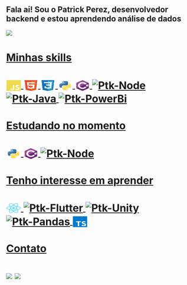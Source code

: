 ## Fala ai! Sou o Patrick Perez, desenvolvedor backend e estou aprendendo análise de dados
<div align="left">
  <a href="https://github.com/PatrickBorsoi">
  <!-- img height="180em" src="https://github-readme-stats.vercel.app/api?username=PatrickBorsoi&show_icons=true&theme=dark&include_all_commits=true&count_private=true"/-->
  <img height="180em" src="https://github-readme-stats.vercel.app/api/top-langs/?username=PatrickBorsoi&layout=compact&langs_count=7&theme=dark"/>
</div>

<!-- Skills/-->

<div style="display: inline_block">
<h1> Minhas skills <h1/>
  <img align="center" alt="Ptk-Js" height="30" width="40" src="https://raw.githubusercontent.com/devicons/devicon/master/icons/javascript/javascript-plain.svg">
  <img align="center" alt="Ptk-HTML" height="30" width="40" src="https://raw.githubusercontent.com/devicons/devicon/master/icons/html5/html5-original.svg">
  <img align="center" alt="Ptk-CSS" height="30" width="40" src="https://raw.githubusercontent.com/devicons/devicon/master/icons/css3/css3-original.svg">
  <img align="center" alt="Ptk-Python" height="30" width="40" src="https://raw.githubusercontent.com/devicons/devicon/master/icons/python/python-original.svg">
  <img align="center" alt="Ptk-Csharp" height="30" width="40" src="https://raw.githubusercontent.com/devicons/devicon/master/icons/csharp/csharp-original.svg">
  <img align="center" alt="Ptk-Node" height="30" width="40" src="https://cdn.jsdelivr.net/gh/devicons/devicon/icons/nodejs/nodejs-original.svg" />
  <img align="center" alt="Ptk-Java" height="30" width="40" src="https://cdn.jsdelivr.net/gh/devicons/devicon/icons/java/java-original.svg" />
  <img align="center" alt="Ptk-PowerBi" width="40" src="https://img.icons8.com/color/48/000000/power-bi.png">
  </div>

<div style="display: inline_block">
  <h1> Estudando no momento <h1/>
  <!--img align="center" alt="Ptk-React" height="30" width="40" src="https://raw.githubusercontent.com/devicons/devicon/master/icons/react/react-original.svg"-->
  <img align="center" alt="Ptk-Python" height="30" width="40" src="https://raw.githubusercontent.com/devicons/devicon/master/icons/python/python-original.svg">
  <img align="center" alt="Ptk-Csharp" height="30" width="40" src="https://raw.githubusercontent.com/devicons/devicon/master/icons/csharp/csharp-original.svg">
  <img align="center" alt="Ptk-Node" height="30" width="40" src="https://cdn.jsdelivr.net/gh/devicons/devicon/icons/nodejs/nodejs-original.svg" />
  </div>
  
  <div style="display: inline_block">
  <h1> Tenho interesse em aprender <h1/>
  <img align="center" alt="Ptk-React" height="30" width="40" src="https://raw.githubusercontent.com/devicons/devicon/master/icons/react/react-original.svg">
  <img align="center" alt="Ptk-Flutter" height="30" width="40"  src="https://cdn.jsdelivr.net/gh/devicons/devicon/icons/flutter/flutter-plain.svg" />
  <img align="center" alt="Ptk-Unity" height="30" width="40"  src="https://cdn.jsdelivr.net/gh/devicons/devicon/icons/unity/unity-original.svg" />
  <img align="center" alt="Ptk-Pandas" height="30" width="40"  src="https://cdn.jsdelivr.net/gh/devicons/devicon/icons/pandas/pandas-original.svg" />
  <img align="center" alt="Ptk-Ts" height="30" width="40" src="https://raw.githubusercontent.com/devicons/devicon/master/icons/typescript/typescript-plain.svg">
  </div>

 
<div> 
  <h1> Contato<h1/>
  <a href = "mailto:patrickperez1698@gmail.com"><img src="https://img.shields.io/badge/-Gmail-%23333?style=for-the-badge&logo=gmail&logoColor=white" target="_blank"></a>
  <a href="https://www.linkedin.com/in/patrickperezdev" target="_blank"><img src="https://img.shields.io/badge/-LinkedIn-%230077B5?style=for-the-badge&logo=linkedin&logoColor=white" target="_blank"></a>
 
 
</div>

